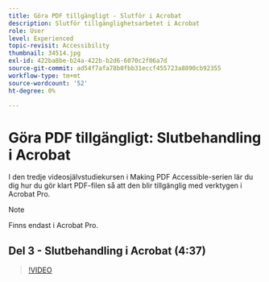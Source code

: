 ```yaml
---
title: Göra PDF tillgängligt - Slutför i Acrobat
description: Slutför tillgänglighetsarbetet i Acrobat
role: User
level: Experienced
topic-revisit: Accessibility
thumbnail: 34514.jpg
exl-id: 422ba8be-b24a-422b-b2d6-6070c2f06a7d
source-git-commit: ad54f7afa78b0fbb31eccf455723a8890cb92355
workflow-type: tm+mt
source-wordcount: '52'
ht-degree: 0%

---
```


# Göra PDF tillgängligt: Slutbehandling i Acrobat

I den tredje videosjälvstudiekursen i Making PDF Accessible-serien lär du dig hur du gör klart PDF-filen så att den blir tillgänglig med verktygen i Acrobat Pro.

>[!NOTE]
>
>Finns endast i Acrobat Pro.

## Del 3 - Slutbehandling i Acrobat (4:37)

>[!VIDEO](https://video.tv.adobe.com/v/34514?quality=12&learn=on&hidetitle=true)
